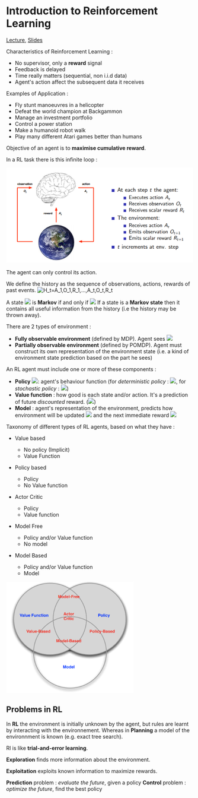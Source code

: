 # Introduction to Reinforcement Learning

[Lecture](https://www.youtube.com/watch?v=2pWv7GOvuf0&list=PLqYmG7hTraZDM-OYHWgPebj2MfCFzFObQ), [Slides](http://www0.cs.ucl.ac.uk/staff/d.silver/web/Teaching_files/intro_RL.pdf)

Characteristics of Reinforcement Learning :
* No supervisor, only a **reward** signal
* Feedback is delayed
* Time really matters (sequential, non i.i.d data)
* Agent's action affect the subsequent data it receives

Examples of Application : 
* Fly stunt manoeuvres in a helicopter
* Defeat the world champion at Backgammon
* Manage an investment portfolio
* Control a power station
* Make a humanoid robot walk
* Play many different Atari games better than humans


Objective of an agent is to **maximise cumulative reward**. 

In a RL task there is this infinite loop :

<img src='images/rl_loop.PNG'>

The agent can only control its action.

We define the history as the sequence of observations, actions, rewards of past events. 
<img src="https://latex.codecogs.com/gif.latex?H_t=A_1,O_1,R_1,...,A_t,O_t,R_t" title="H_t=A_1,O_1,R_1,...,A_t,O_t,R_t" />

A state <img src="https://latex.codecogs.com/gif.latex?S_t" /> is **Markov** if and only if  <img src="https://latex.codecogs.com/gif.latex?P[S_{t+1|S_t}]=P[S_{t+1}|S_1,...,S_t]"/>
If a state is a **Markov state** then it contains all useful information from the history (i.e the history may be thrown away).

There are 2 types of environment : 
* **Fully observable environment** (defined by MDP). Agent sees <img src="https://latex.codecogs.com/gif.latex?O_t" /> 
* **Partially observable environment** (defined by POMDP). Agent must construct its own representation of the environment state (i.e. a kind of environment state prediction based on the part he sees)

An RL agent must include one or more of these components : 
* **Policy** <img src="https://latex.codecogs.com/gif.latex?\pi"/>: agent's behaviour function (for *deterministic policy* : <img src="https://latex.codecogs.com/gif.latex?a=\pi(s)"/>, for *stochastic policy* : <img src="https://latex.codecogs.com/gif.latex?\pi(a|s)=P[A=a|S=s]"/>) 
* **Value function** : how good is each state and/or action. It's a prediction of future *discounted* reward. (<img src="https://latex.codecogs.com/gif.latex?v_\pi(s)=E_\pi[R_t+\gammaR_{t+1}+\gamma^2R_{t+2}+...|S_t=s]"/>)
* **Model** : agent's representation of the environment, predicts how environment will be updated <img src="https://latex.codecogs.com/gif.latex?P^a_{ss'}=P[S'=s'|S=s,A=a]"/> and the next immediate reward <img src="https://latex.codecogs.com/gif.latex?R_s^a=R[R|S=s,A=a]"/>

Taxonomy of different types of RL agents, based on what they have : 
* Value based
    * No policy (Implicit)
    * Value Function
* Policy based 
    * Policy 
    * No Value function
* Actor Critic
    * Policy 
    * Value function

* Model Free
    * Policy and/or Value function
    * No model
* Model Based
    * Policy and/or Value function
    * Model

<img height='300px' src='images/taxonomy_RL_agents.PNG' />


## Problems in RL

In **RL** the environment is initially unknown by the agent, but rules are learnt by interacting with the environnement.
Whereas in **Planning** a model of the environnment is known (e.g. exact tree search).   

Rl is like **trial-and-error learning**.

**Exploration** finds more information about the environment.

**Exploitation** exploits known information to maximize rewards.

**Prediction** problem : *evaluate the future*, given a policy
**Control** problem : *optimize the future*, find the best policy